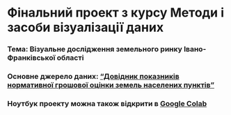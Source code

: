 # Фінальний проект з курсу Методи і засоби візуалізації даних
### Тема: Візуальне дослідження земельного ринку Івано-Франківської області
### Основне джерело даних: [“Довідник показників нормативної грошової оцінки земель населених пунктів”](https://data.gov.ua/dataset/e306e6a5-eb59-4bc7-aa3e-fb8f12dd7599)
### Ноутбук проекту можна також відкрити в [Google Colab](https://colab.research.google.com/drive/1hBfcXV5KYEVwiQNSC77uNS9HxMYEwWmm?usp=sharing)

